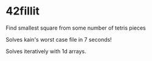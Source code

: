 # 42fillit
Find smallest square from some number of tetris pieces

Solves kain's worst case file in 7 seconds!

Solves iteratively with 1d arrays.
